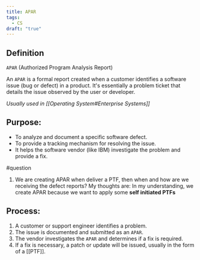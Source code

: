 ```yaml
---
title: APAR
tags:
  - CS
draft: "true"
---
```

## Definition

`APAR` (Authorized Program Analysis Report)

An `APAR` is a formal report created when a customer identifies a software issue (bug or defect) in a product. It's essentially a problem ticket that details the issue observed by the user or developer.

*Usually used in [[Operating System#Enterprise Systems]]*
## Purpose:

- To analyze and document a specific software defect.
- To provide a tracking mechanism for resolving the issue.
- It helps the software vendor (like IBM) investigate the problem and provide a fix.

#question
1. We are creating APAR when deliver a PTF, then when and how are we receiving the defect reports?
My thoughts are: In my understanding, we create APAR because we want to apply some **self initiated PTFs**

## Process:

1. A customer or support engineer identifies a problem.
2. The issue is documented and submitted as an `APAR`.
3. The vendor investigates the `APAR` and determines if a fix is required.
4. If a fix is necessary, a patch or update will be issued, usually in the form of a [[PTF]].
